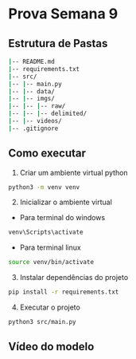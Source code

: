 # Prova Semana 9


## Estrutura de Pastas

```bash
|-- README.md
|-- requirements.txt
|-- src/
|-- |-- main.py
|-- |-- data/
|-- |-- imgs/
|-- |-- |-- raw/
|-- |-- |-- delimited/
|-- |-- videos/
|-- .gitignore
```

## Como executar

1. Criar um ambiente virtual python
```bash
python3 -m venv venv
```

2. Inicializar o ambiente virtual

- Para terminal do windows
```bash
venv\Scripts\activate
```

- Para terminal linux
```bash
source venv/bin/activate
```

3. Instalar dependências  do projeto
```bash
pip install -r requirements.txt
```

4. Executar o projeto
```bash
python3 src/main.py
```

## Vídeo do modelo

